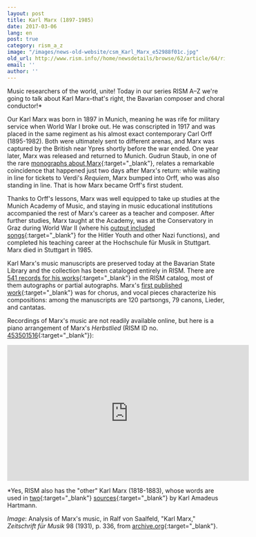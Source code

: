 ```yaml
---
layout: post
title: Karl Marx (1897-1985)
date: 2017-03-06
lang: en
post: true
category: rism_a_z
image: "/images/news-old-website/csm_Karl_Marx_e52988f01c.jpg"
old_url: http://www.rism.info//home/newsdetails/browse/62/article/64/rism-a-z-karl-marx.html
email: ''
author: ''
---
```


Music researchers of the world, unite! Today in our series RISM A–Z we're going to talk about Karl Marx–that's right, the Bavarian composer and choral conductor!\*

Our Karl Marx was born in 1897 in Munich, meaning he was rife for military service when World War I broke out. He was conscripted in 1917 and was placed in the same regiment as his almost exact contemporary Carl Orff (1895-1982). Both were ultimately sent to different arenas, and Marx was captured by the British near Ypres shortly before the war ended. One year later, Marx was released and returned to Munich. Gudrun Staub, in one of the rare [monographs about Marx](http://www.worldcat.org/oclc/611203635){:target="_blank"}, relates a remarkable coincidence that happened just two days after Marx's return: while waiting in line for tickets to Verdi's _Requiem_, Marx bumped into Orff, who was also standing in line. That is how Marx became Orff's first student.

Thanks to Orff's lessons, Marx was well equipped to take up studies at the Munich Academy of Music, and staying in music educational institutions accompanied the rest of Marx's career as a teacher and composer. After further studies, Marx taught at the Academy, was at the Conservatory in Graz during World War II (where his [output included songs](https://books.google.de/books?id=2UrnCwAAQBAJ&lpg=PP1&hl=de&pg=PA138#v=snippet&q=%22karl%20marx%22&f=false){:target="_blank"} for the Hitler Youth and other Nazi functions), and completed his teaching career at the Hochschule für Musik in Stuttgart. Marx died in Stuttgart in 1985.

Karl Marx's music manuscripts are preserved today at the Bavarian State Library and the collection has been cataloged entirely in RISM. There are [541 records for his works](https://opac.rism.info/search?View=rism&author=118731521){:target="_blank"} in the RISM catalog, most of them autographs or partial autographs. Marx's [first published work](https://opac.rism.info/search?id=453501331){:target="_blank"} was for chorus, and vocal pieces characterize his compositions: among the manuscripts are 120 partsongs, 79 canons, Lieder, and cantatas.

Recordings of Marx's music are not readily available online, but here is a piano arrangement of Marx's _Herbstlied_ (RISM ID no. [453501516](https://opac.rism.info/search?id=453501516){:target="_blank"}):

<iframe width="560" height="315" src="https://www.youtube.com/embed/iFLGKH40OQc" frameborder="0" allowfullscreen></iframe>

\*Yes, RISM also has the "other" Karl Marx (1818-1883), whose words are used in [two](https://opac.rism.info/search?id=456081447){:target="_blank"} [sources](https://opac.rism.info/search?id=456081573){:target="_blank"} by Karl Amadeus Hartmann.

_Image_: Analysis of Marx's music, in Ralf von Saalfeld, "Karl Marx," _Zeitschrift für Musik_ 98 (1931), p. 336, from [archive.org](https://archive.org/stream/NeueZeitschriftFuerMusik1931Jg98#page/n427/mode/2up){:target="_blank"}.
